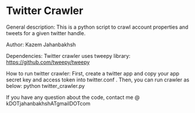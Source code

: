 Twitter Crawler
=============

General description: 
This is a python script to crawl account properties and tweets for a given twitter handle.

Author: 
Kazem Jahanbakhsh

Dependencies:
Twitter crawler uses tweepy library:
https://github.com/tweepy/tweepy

How to run twitter crawler:
First, create a twitter app and copy your app secret key and access token into twitter.conf .
Then, you can run crawler as below:
python twitter_crawler.py

If you have any question about the code, contact me @ kDOTjahanbakhshATgmailDOTcom
